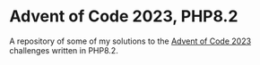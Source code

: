 # Advent of Code 2023, PHP8.2
A repository of some of my solutions to the [Advent of Code 2023](https://adventofcode.com/) challenges written in PHP8.2.
